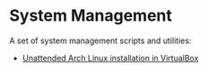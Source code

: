 # System Management

A set of system management scripts and utilities:

- [Unattended Arch Linux installation in VirtualBox](ArchInstall.md)
